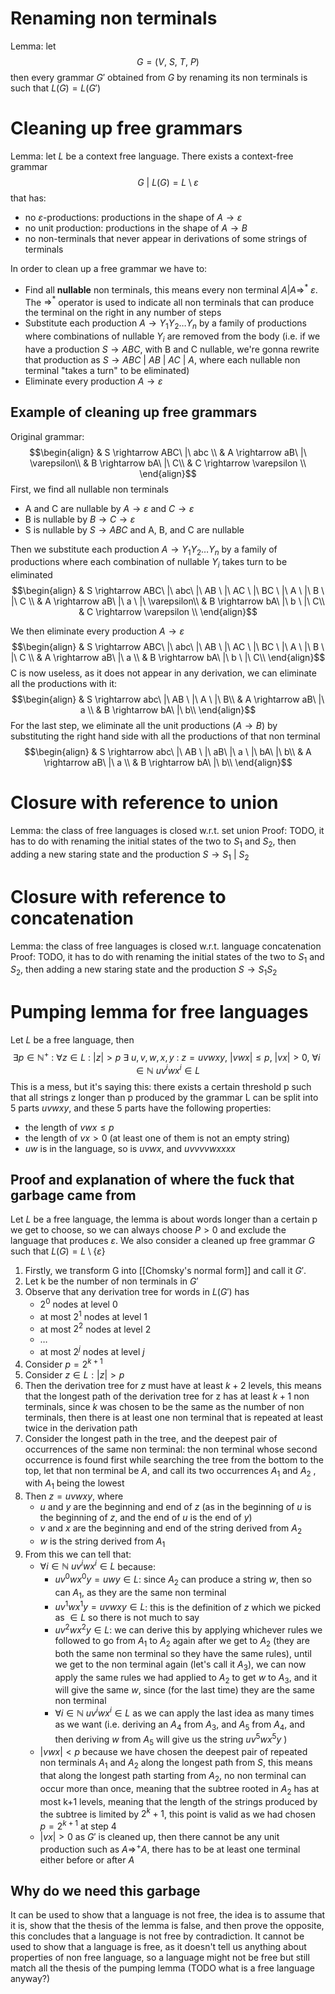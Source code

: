# Renaming non terminals
Lemma: let
$$G = (V,\ S,\ T,\ P)$$
then every grammar $G'$ obtained from $G$ by renaming its non terminals is such that $L(G) = L(G')$

# Cleaning up free grammars
Lemma: let $L$ be a context free language. There exists a context-free grammar $$G\ | \ L(G) = L\setminus {\varepsilon}$$
that has:
+ no $\varepsilon$-productions:  productions in the shape of $A\rightarrow \varepsilon$
+ no unit production: productions in the shape of $A\rightarrow B$
+ no non-terminals that never appear in derivations of some strings of terminals

In order to clean up a free grammar we have to:
+ Find all **nullable** non terminals, this means every non terminal $A | A\Rightarrow^*\ \varepsilon$. The $\Rightarrow^*$ operator is used to indicate all non terminals that can produce the terminal on the right in any number of steps
+ Substitute each production $A\rightarrow Y_1 Y_2 \dots Y_n$ by a family of productions where combinations of nullable $Y_i$ are removed from the body (i.e. if we have a production $S \rightarrow ABC$, with B and C nullable, we're gonna rewrite that production as $S \rightarrow ABC\ |\ AB \ |\ AC\ |\ A$, where each nullable non terminal "takes a turn" to be eliminated)
+ Eliminate every production $A\rightarrow \varepsilon$ 

## Example of cleaning up free grammars
Original grammar:
$$\begin{align}
& S \rightarrow ABC\ |\ abc \\
& A \rightarrow aB\ |\ \varepsilon\\
& B \rightarrow bA\ |\ C\\
& C \rightarrow \varepsilon \\
\end{align}$$
First, we find all nullable non terminals
+ A and C are nullable by $A \rightarrow \varepsilon$ and $C \rightarrow \varepsilon$
+ B is nullable by $B \rightarrow C \rightarrow \varepsilon$
+ S is nullable by $S \rightarrow ABC$ and A, B, and C are nullable
 
 Then we substitute each production $A\rightarrow Y_1 Y_2 \dots Y_n$ by a family of productions where each combination of nullable $Y_i$ takes turn to be eliminated
 $$\begin{align}
& S \rightarrow ABC\ |\ abc\ |\ AB \ |\ AC \ |\ BC \ |\ A \ |\ B \ |\ C \\
& A \rightarrow aB\ |\ a \ |\ \varepsilon\\
& B \rightarrow bA\ |\ b \ |\ C\\
& C \rightarrow \varepsilon \\
\end{align}$$

We then eliminate every production $A\rightarrow \varepsilon$
$$\begin{align}
& S \rightarrow ABC\ |\ abc\ |\ AB \ |\ AC \ |\ BC \ |\ A \ |\ B \ |\ C \\
& A \rightarrow aB\ |\ a \\
& B \rightarrow bA\ |\ b \ |\ C\\
\end{align}$$
C is now useless, as it does not appear in any derivation, we can eliminate all the productions with it:
$$\begin{align}
& S \rightarrow abc\ |\ AB \ |\ A \ |\ B\\
& A \rightarrow aB\ |\ a \\
& B \rightarrow bA\ |\ b\\
\end{align}$$
For the last step, we eliminate all the unit productions ($A \rightarrow B$) by substituting the right hand side with all the productions of that non terminal
$$\begin{align}
& S \rightarrow abc\ |\ AB \ |\ aB\ |\ a  \ |\ bA\ |\ b\\
& A \rightarrow aB\ |\ a \\
& B \rightarrow bA\ |\ b\\
\end{align}$$

# Closure with reference to union
Lemma: the class of free languages is closed w.r.t. set union
Proof: TODO, it has to do with renaming the initial states of the two to $S_1$ and $S_2$, then adding a new staring state and the production $S \rightarrow S_1\ |\ S_2$

# Closure with reference to concatenation
Lemma: the class of free languages is closed w.r.t. language concatenation
Proof: TODO, it has to do with renaming the initial states of the two to $S_1$ and $S_2$, then adding a new staring state and the production $S \rightarrow S_1S_2$ 

# Pumping lemma for free languages
Let $L$ be a free language, then
$$\exists  p \in \mathbb{N}^+\ :\ \forall z \in L\ :\ |z|> p \ \exists \ u,v,w, x, y \ :\ z=uvwxy,\ |vwx|\le p,\ |vx| \gt 0,\ \forall i \in \mathbb{N}\ uv^iwx^i \in L$$
This is a mess, but it's saying this: there exists a certain threshold p such that all strings z longer than p produced by the grammar L can be split into 5 parts $uvwxy$, and these 5 parts have the following properties:
+ the length of $vwx \le p$
+ the length of $vx \gt 0$ (at least one of them is not an empty string)
+ $uw$ is in the language, so is $uvwx$, and $uvvvvwxxxx$ 
## Proof and explanation of where the fuck that garbage came from

Let $L$ be a free language, the lemma is about words longer than a certain p we get to choose, so we can always choose $P\gt 0$ and exclude the language that produces $\varepsilon$.
We also consider a cleaned up free grammar $G$ such that $L(G) = L \setminus \{\varepsilon\}$

1) Firstly, we transform G into [[Chomsky's normal form]] and call it $G'$.
2) Let k be the number of non terminals in $G'$
3) Observe that any derivation tree for words in $L(G')$ has
	+ $2^0$ nodes at level $0$
	+ at most $2^1$  nodes at level $1$
	+ at most $2^2$ nodes at level $2$
	+ $\dots$
	+ at most $2^j$ nodes at level $j$
4) Consider $p=2^{k+1}$ 
5) Consider $z \in L : |z|\gt p$
6) Then the derivation tree for $z$ must have at least $k+2$ levels, this means that the longest path of the derivation tree for z has at least $k+1$ non terminals, since $k$ was chosen to be the same as the number of non terminals, then there is at least one non terminal that is repeated at least twice in the derivation path
7) Consider the longest path in the tree, and the deepest pair of occurrences of the same non terminal: the non terminal whose second occurrence is found first while searching the tree from the bottom to the top, let that non terminal be $A$, and call its two occurrences $A_1$ and $A_2$ , with $A_1$ being the lowest
8) Then $z=uvwxy$, where 
	+ $u$ and $y$ are the beginning and end of $z$ (as in the beginning of $u$ is the beginning of $z$, and the end of $u$ is the end of $y$)
	+ $v$ and $x$ are the beginning and end of the string derived from $A_2$
	+ $w$ is the string derived from $A_1$
9) From this we can tell that:
	+ $\forall i \in \mathbb{N}\ uv^iwx^i \in L$ because:
		+ $uv^0wx^0y = uwy \in L$: since $A_2$ can produce a string $w$, then so can $A_1$, as they are the same non terminal
		+ $uv^1wx^1y = uvwxy \in L$: this is the definition of $z$ which we picked as $\in L$ so there is not much to say
		+ $uv^2wx^2y \in L$: we can derive this by applying whichever rules we followed to go from $A_1$ to $A_2$ again after we get to $A_2$ (they are both the same non terminal so they have the same rules), until we get to the non terminal again (let's call it $A_3$), we can now apply the same rules we had applied to $A_2$ to get $w$ to $A_3$, and it will give the same $w$, since (for the last time) they are the same non terminal
		+ $\forall i \in \mathbb{N}\ uv^iwx^i \in L$ as we can apply the last idea as many times as we want (i.e. deriving an $A_4$ from $A_3$, and $A_5$ from $A_4$, and then deriving $w$ from $A_5$ will give us the string $uv^5wx^5y$ )
	+ $|vwx| \lt p$ because we have chosen the deepest pair of repeated non terminals $A_1$ and $A_2$ along the longest path from $S$, this means that along the longest path starting from $A_2$, no non terminal can occur more than once, meaning that the subtree rooted in $A_2$ has at most k+1 levels, meaning that the length of the strings produced by the subtree is limited by $2^k+1$, this point is valid as we had chosen $p=2^{k+1}$ at step 4
	+ $|vx| > 0$ as $G'$ is cleaned up, then there cannot be any unit production such as $A\Rightarrow ^+ A$, there has to be at least one terminal either before or after $A$
## Why do we need this garbage
It can be used to show that a language is not free, the idea is to assume that it is, show that the thesis of the lemma is false, and then prove the opposite, this concludes that a language is not free by contradiction. It cannot be used to show that a language is free, as it doesn't tell us anything about properties of non free language, so a language might not be free but still match all the thesis of the pumping lemma (TODO what is a free language anyway?)
